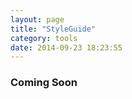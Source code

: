 ```yaml
---
layout: page
title: "StyleGuide"
category: tools
date: 2014-09-23 18:23:55
---
```


### Coming Soon
